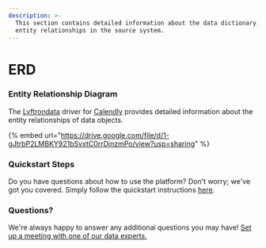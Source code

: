 ```yaml
---
description: >-
  This section contains detailed information about the data dictionary, and
  entity relationships in the source system.
---
```


# ERD

### Entity Relationship Diagram

The [Lyftrondata](https://www.lyftrondata.com/) driver for [Calendly](https://www.lyftrondata.com/integration/business-analytics/calendly//) provides detailed information about the entity relationships of data objects.

{% embed url="https://drive.google.com/file/d/1-gJtrbP2LMBKY921bSvxtC0rrDjnzmPo/view?usp=sharing" %}
### Quickstart Steps

Do you have questions about how to use the platform? Don't worry; we've got you covered. Simply follow the quickstart instructions [here](../../../../quickstart-steps.md).

### Questions? <a href="#questions" id="questions"></a>

We're always happy to answer any additional questions you may have! [Set up a meeting with one of our data experts.](https://www.lyftrondata.com/book-a-meeting/)


